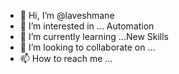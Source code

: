 - 👋 Hi, I’m @laveshmane
- 👀 I’m interested in ... Automation
- 🌱 I’m currently learning ...New Skills
- 💞️ I’m looking to collaborate on ...
- 📫 How to reach me ...

<!---
laveshmane/laveshmane is a ✨ special ✨ repository because its `README.md` (this file) appears on your GitHub profile.
You can click the Preview link to take a look at your changes.
--->
